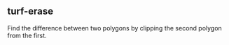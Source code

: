 ## turf-erase

Find the difference between two polygons by clipping the second polygon from the first.
